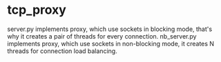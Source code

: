 # tcp_proxy

server.py implements proxy, which use sockets in blocking mode, that's why it creates a pair of threads for every connection.
nb_server.py implements proxy, which use sockets in non-blocking mode, it creates N threads for connection load balancing.
